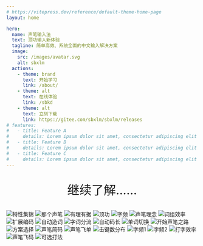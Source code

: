 ```yaml
---
# https://vitepress.dev/reference/default-theme-home-page
layout: home

hero:
  name: 声笔输入法
  text: 顶功输入新体验
  tagline: 简单高效、系统全面的中文输入解决方案
  image:
    src: /images/avatar.svg
    alt: sbxlm
  actions:
    - theme: brand
      text: 开始学习
      link: /about/
    - theme: alt
      text: 在线体验
      link: /sbkd
    - theme: alt
      text: 立刻下载
      link: https://gitee.com/sbxlm/sbxlm/releases
# features:
#   - title: Feature A
#     details: Lorem ipsum dolor sit amet, consectetur adipiscing elit
#   - title: Feature B
#     details: Lorem ipsum dolor sit amet, consectetur adipiscing elit
#   - title: Feature C
#     details: Lorem ipsum dolor sit amet, consectetur adipiscing elit
---
```


<script setup>
import MaxWidthWrapper from './components/MaxWidthWrapper.vue'
</script>

<div style="text-align: center; margin: 2rem; font-size: 2rem">
继续了解……
</div>

<MaxWidthWrapper>
<img src="https://singbit.pages.dev/images/slice22.webp" loading="lazy" alt="特性集锦">
<img src="https://singbit.pages.dev/images/slice21.webp" loading="lazy" alt="那个声笔">
<img src="https://singbit.pages.dev/images/slice9.webp" loading="lazy" alt="有理有据">
<img src="https://singbit.pages.dev/images/slice2.webp" loading="lazy" alt="顶功">
<img src="https://singbit.pages.dev/images/slice3.webp" loading="lazy" alt="字频">
<img src="https://singbit.pages.dev/images/slice6.webp" loading="lazy" alt="声笔理念">
<img src="https://singbit.pages.dev/images/slice10.webp" loading="lazy" alt="词组效率">
<img src="https://singbit.pages.dev/images/slice11.webp" loading="lazy" alt="扩展编码">
<img src="https://singbit.pages.dev/images/slice12.webp" loading="lazy" alt="自动造词">
<img src="https://singbit.pages.dev/images/slice13.webp" loading="lazy" alt="字词分流">
<img src="https://singbit.pages.dev/images/slice14.webp" loading="lazy" alt="自动码长">
<img src="https://singbit.pages.dev/images/slice15.webp" loading="lazy" alt="单词切换">
<img src="https://singbit.pages.dev/images/slice20.webp" loading="lazy" alt="开始声笔之路">
<img src="https://singbit.pages.dev/images/slice16.webp" loading="lazy" alt="方案选择">
<img src="https://singbit.pages.dev/images/slice17.webp" loading="lazy" alt="声笔简码">
<img src="https://singbit.pages.dev/images/slice18.webp" loading="lazy" alt="声笔飞单">
<img src="https://singbit.pages.dev/images/slice4.webp" loading="lazy" alt="击键数分布">
<img src="https://singbit.pages.dev/images/slice7.webp" loading="lazy" alt="字频1">
<img src="https://singbit.pages.dev/images/slice8.webp" loading="lazy" alt="字频2">
<img src="https://singbit.pages.dev/images/slice5.webp" loading="lazy" alt="打字效率">
<img src="https://singbit.pages.dev/images/slice19.webp" loading="lazy" alt="声笔飞码">
<img src="https://singbit.pages.dev/images/slice23.webp" loading="lazy" alt="可选打法">
</MaxWidthWrapper>
